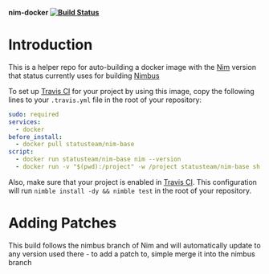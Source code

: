 **nim-docker [![Build Status](https://travis-ci.org/status-im/nim-docker.svg?branch=master)](https://travis-ci.org/status-im/nim-docker)**

# Introduction

This is a helper repo for auto-building a docker image with the [Nim](https://github.com/status-im/Nim) version that status currently uses for building [Nimbus](http://github.com/status-im/nimbus)

To set up [Travis CI](https://travis-ci.org) for your project by using this image, copy the following lines to your `.travis.yml` file in the root of your repository:
```yml
sudo: required
services:
  - docker
before_install:
  - docker pull statusteam/nim-base
script:
  - docker run statusteam/nim-base nim --version
  - docker run -v "$(pwd):/project" -w /project statusteam/nim-base sh -c "nimble install -dy && nimble test"
```
Also, make sure that your project is enabled in [Travis CI](https://travis-ci.org). This configuration will run `nimble install -dy && nimble test` in the root of your repository.

# Adding Patches

This build follows the nimbus branch of Nim and will automatically update to any version used there - to add a patch to, simple merge it into the nimbus branch
